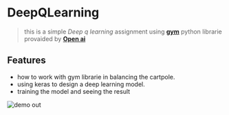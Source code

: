 # DeepQLearning
> this is a simple *Deep q learning* assignment using <b>[gym](https://gym.openai.com)</b> python librarie provaided by <b>[Open ai](https://openai.com)</b></br>

## Features
+ how to work with gym librarie in balancing the cartpole.
+ using keras to design a deep learning model.
+ training the model and seeing the result 

![demo out](Images/trim.gif)
